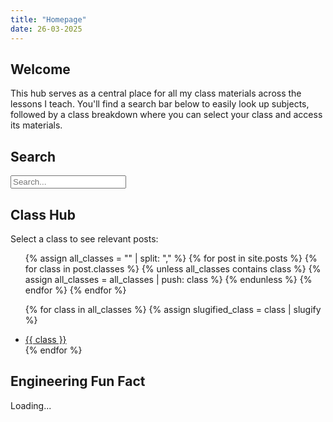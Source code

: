 ```yaml
---
title: "Homepage"
date: 26-03-2025
---
```


<head>
  <link rel="shortcut icon" type="image/png" href="https://engineeringshare.github.io/engineering-hub/favicon.png">
</head>

## Welcome
This hub serves as a central place for all my class materials across the lessons I teach. You'll find a search bar below to easily look up subjects, followed by a class breakdown where you can select your class and access its materials.

## Search

<input type="text" id="search-input" placeholder="Search...">
<ul id="results-container"></ul>

<script src="https://cdnjs.cloudflare.com/ajax/libs/simple-jekyll-search/1.9.2/simple-jekyll-search.min.js"></script>
<script>
  SimpleJekyllSearch({
    searchInput: document.getElementById('search-input'),
    resultsContainer: document.getElementById('results-container'),
    json: 'search.json',
    searchResultTemplate: '<li><a href="{url}">{title}</a></li>',
    noResultsText: 'No results found',
    limit: 20
  })
</script>

## Class Hub

<p>Select a class to see relevant posts:</p>

<ul>
  {% assign all_classes = "" | split: "," %}
  {% for post in site.posts %}
    {% for class in post.classes %}
      {% unless all_classes contains class %}
        {% assign all_classes = all_classes | push: class %}
      {% endunless %}
    {% endfor %}
  {% endfor %}

  {% for class in all_classes %}
    {% assign slugified_class = class | slugify %}
    <li><a href="{{ '/classes/' | append: slugified_class | relative_url }}">{{ class }}</a></li>
  {% endfor %}

</ul>

## Engineering Fun Fact
<span id="fun-fact">Loading...</span>
<script src="https://engineeringshare.github.io/engineering-hub/fun-fact.js" defer></script>




